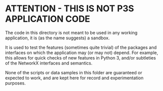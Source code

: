 # ATTENTION - THIS IS NOT P3S APPLICATION CODE

The code in this directory is not meant to be used in any
working application, it is (as the name suggests) a sandbox.

It is used to test the features (sometimes quite trivial)
of the packages and interfaces on which the application may
(or may not) depend. For example, this allows for quick checks
of new features in Python 3, and/or subtleties of the NetworkX
interfaces and semantics.


None of the scripts or data samples in this folder are guaranteed
or expected to work, and are kept here for record and experimentation
purposes.


